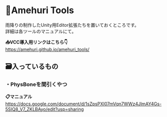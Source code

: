 # 🧰Amehuri Tools
雨降りの制作したUnity用Editor拡張たちを置いておくところです。  
詳細は各ツールのマニュアルにて。  
  
**📥VCC導入用リンクはこちら👇**  
https://amehuri.github.io/amehuri_tools/  
  
## 🗃️入っているもの
### ・PhysBoneを間引くやつ
**📋マニュアル**  
https://docs.google.com/document/d/1sZpsPXI07mVqn7WWz4JlmAY4Gs-5SIQ8_V7_ZKLBAyo/edit?usp=sharing
